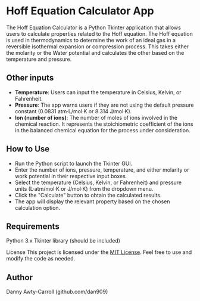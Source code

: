 # Hoff Equation Calculator App
The Hoff Equation Calculator is a Python Tkinter application that allows users to calculate properties related to the Hoff equation. 
The Hoff equation is used in thermodynamics to determine the work of an ideal gas in a reversible isothermal expansion or compression process.
This takes either the molarity or the Water potential and calculates the other based on the temperature and pressure.

## Other inputs
 - **Temperature**: Users can input the temperature in Celsius, Kelvin, or Fahrenheit.
 - **Pressure**: The app warns users if they are not using the default pressure constant (0.0831 atm·L/mol·K or 8.314 J/mol·K).
 - **Ion (number of ions)**: The number of moles of ions involved in the chemical reaction. It represents the stoichiometric coefficient of the ions in the balanced chemical equation for the process under consideration.

## How to Use
 - Run the Python script to launch the Tkinter GUI.
 - Enter the number of ions, pressure, temperature, and either molarity or work potential in their respective input boxes.
 - Select the temperature (Celsius, Kelvin, or Fahrenheit) and pressure units (L·atm/mol·K or J/mol·K) from the dropdown menu.
 - Click the "Calculate" button to obtain the calculated results.
 - The app will display the relevant property based on the chosen calculation option.

## Requirements
Python 3.x
Tkinter library (should be included)

License
This project is licensed under the [MIT License](LICENSE). Feel free to use and modify the code as needed.

## Author
Danny Awty-Carroll (github.com/dan909)
